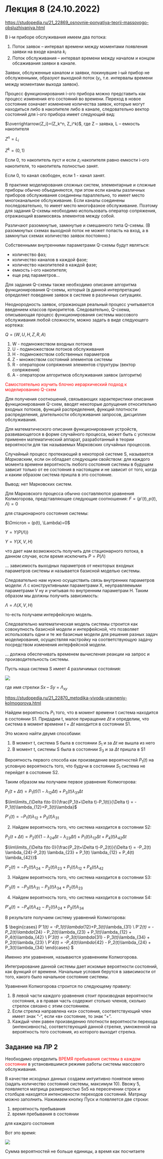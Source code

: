 # Лекция 8 (24.10.2022)

https://studopedia.ru/21_22869_osnovnie-ponyatiya-teorii-massovogo-obsluzhivaniya.html

В i-м приборе обслуживания имеем два потока:

1) Поток заявок – интервал времени между моментами появления заявки на входе канала $k_i$
2) Поток обслуживания – интервал времени между началом и концом обсаживания заявки в канале.

Заявки, обслуженные каналом и заявки, покинувшие i-ый прибор не обслуженными, образуют выходной поток ($y_i$, т.е. интервалы времени между моментами выхода заявок).

Процесс функционирования i-ого прибора можно представить как процесс изменения его состояний во времени. Переход в новое состояние означает изменение количества заявок, которые могут находиться либо в накопителе либо в канале, следовательно вектор состояний для i-ого прибора имеет следующий вид:

$\overrightarrow{Z_i}=(Z_k^n, Z_i^k)$, где Z – заявка, L – емкость накопителя

$Z^n=L_i$

$Z^k=(0,1)$

Если 0, то накопитель пуст и если $z_i$ накопителя равно емкости i-ого накопителя, то накопитель полностью занят.

Если 0, то канал свободен, если 1 - канал занят.

В практике моделирования сложных систем, элементарные и сложные приборы обычно объединяются, при этом если каналы различных приборов обслуживания соединены параллельно, то имеет место многоканальное обслуживание. Если каналы соединены последовательно, то имеет место многофазное обслуживание. Поэтому для задания Q-схемы необходимо использовать оператор сопряжения, отражающий взаимосвязь элементов между собой.

Различают разомкнутые, замкнутые и смешанного типа Q-схемы. (В разомкнутых схемах выходной поток не может попасть на вход, а в замкнутых схемах количество заявок постоянно.)

Собственными внутренними параметрами Q-схемы будут являться:
- количество фаз;
- количество каналов в каждой фазе;
- количество накопителей в каждой фазе;
- емкость i-ого накопителя;
- еще ряд параметров...

Для задания Q-схемы также необходимо описание алгоритма функционирования Q-схемы, который (в данной интерпретации) определяет поведение заявок в системе в различных ситуациях.

Неоднородность заявок, отражающая реальный процесс учитывается введением классов приоритетов. Следовательно, Q-схема, описывающая процесс функционирования системы массового обслуживания любой сложности, можно задать в виде следующего кортежа:

$Q = (W, U, H, Z, R, A)$

1. W - подмножеством входных потоков
2. U - подмножеством потоков обслуживания
3. H - подмножеством собственных параметров
4. Z - множеством состояний элементов системы
5. R - оператором сопряжения элементов структуры (вектор сопряжения)
6. A - оператором алгоритмов обслуживания заявок (алгоритм)

<font color="red">Самостоятельно изучить блочно иерархический подход к моделированию Q-схем</font>

Для получения соотношений, связывающих характеристики описания функционирования Q-схем, вводят некоторые допущения относительно входных потоков, функций распределения, функций плотности распределения, длительности обслуживания запросов, дисциплин обслуживания.

Для математического описания функционирования устройств, развивающегося в форме случайного процесса, может быть с успехом применен математический аппарат, разработанный в теории вероятности для так называемых Марковских случайных процессов.

Случайный процесс протекающий в некоторой системе S, называется *Марковским*, если он обладает следующим свойством: для каждого момента времени вероятность любого состояния системы в будущем зависит только от ее состояния в настоящем и не зависит от того, когда и каким образом система пришла в это состояние.

Вывод: нет Марковских систем.

Для Марковского процесса обычно составляются уравнения Колмогорова, представляющие следующие соотношения:
$F = (p'(t), p(t), \Lambda)=0$

для стационарного состояния системы:

$\Omicron = (p(t), \Lambda)=0$

$Y = Y(P(\Lambda))$

$Y = Y(X, V, H)$

что дает нам возможность получить для стационарного потока, в данном случае, если время исключить $P = P(\Lambda)$

... зависимость выходных параметров от некоторых входных параметров системы и называется базисной моделью системы.

Следовательно нам нужно осуществить связь внутренних параметров модели: $\Lambda$ с конструктивными параметрами X, неуправляемыми параметрами V ну и учитывая по внутренним параметрам H. Таким образом мы должны получить зависимость:

$\Lambda = \Lambda(X, V, H)$

то-есть получаем интерфейсную модель.

Следовательно математическая модель системы строится как совокупность базисной модели и интерфейсной, что позволяет использовать одни и те же базисные модели для решения разных задач моделирования, осуществляя настройку на соответствующую задачу посредством изменения интерфейсной модели.

... должна обеспечивать временем вычисления реакции на запрос и производительность системы.

Пусть наша система S имеет 4 различимых состояния:

![](20221024_124948.jpg)

где имя стрелки $Sx$ – $Sy$ = $\Lambda_{xy}$

https://studopedia.ru/21_22870_metodika-vivoda-uravneniy-kolmogorova.html

Найдем вероятность $P_1$ того, что в момент времени t система находится в состоянии S1. Придадим t, малое приращение $\Delta t$ и определим, что система в момент времени $t+\Delta t$ находится в состоянии S1.

Это можно найти двумя способами:
1) В момент t, система S была в состоянии $S_1$ и за $\Delta t$ не вышла из него
2) В момент t, системы S была в состоянии $S_3$ и за $\Delta t$ пришла в S1

Вероятность первого способа как произведение вероятностей $P_1(t)$ на условную вероятность того, что будучи в состоянии $S_1$ система не перейдет в состояние S2.

Таким образом мы получаем первое уравнение Колмогорова:

$P_1(t+\Delta t) = P_1(t)(1-\lambda_{12}\Delta t)+P_3(t)\lambda_{31}\Delta t$

$\lim\limits_{\Delta t\to 0}{\frac{P_1(t+\Delta t)-P_1(t)}{\Delta t} = -P_1(t)\lambda_{12}+P_3(t)\lambda}$

$P'_1(t) = -P_1(t)\lambda_{12}+P_3(t)\lambda_{31}$

2. Найдем вероятность того, что система находится в состоянии S2:

$P_2(t+\Delta t) = P_2(t)(1-\lambda_{24} \Delta t - \lambda_{23} \Delta t) + P_1(t) \lambda_{12} \Delta t + P_4(t) \lambda_{42} \Delta t$

$\lim\limits_{\Delta t\to 0}{\frac{P_2(t+\Delta t)-P_2(t)}{\Delta t} = -P_2(t) \lambda_{24}-P_2(t) \lambda_{23} + P_1(t) \lambda_{12} + P_4(t) \lambda_{42}}$

$P'_2(t) = -P_2(t)\lambda_{24} - P_2(t)\lambda_{23} + P_1(t)\lambda_{12} + P_4(t)\lambda_{42}$

3. Найдем вероятность того, что система находится в состоянии S3:

$P'_3(t) = -P_3(t)\lambda_{31} - P_3(t)\lambda_{34} + P_2(t)\lambda_{23}$

4. Найдем вероятность того, что система находится в состоянии S4:

$P'_4(t) = -P_4(t)\lambda_{42} - P_2(t)\lambda_{24} + P_3(t)\lambda_{34}$

В результате получаем систему уравнений Колмогорова:

$
\begin{cases}
P'_1(t) = -P_1(t)\lambda_{12}+P_3(t)\lambda_{31} \\
P'_2(t) = -P_2(t)\lambda_{24} - P_2(t)\lambda_{23} + P_1(t)\lambda_{12} + P_4(t)\lambda_{42} \\
P'_3(t) = -P_3(t)\lambda_{31} - P_3(t)\lambda_{34} + P_2(t)\lambda_{23} \\
P'_4(t) = -P_4(t)\lambda_{42} - P_2(t)\lambda_{24} + P_3(t)\lambda_{34} 
\end{cases}
$

Именно эти уравнения, называются уравнениям Колмогорова.

Интегрирование данной системы дает искомые вероятности состояний, как функций от времени. Начальные условия берутся в зависимости от того, какого было начальное состояние системы. 

Уравнения Колмогорова строится по следующему правилу:
1) В левой части каждого уравнения стоит производная вероятности состояния, а в правая часть содержит столько членов, сколько стрелок связано с этим состоянием.
2) Если стрелка направлена «из» состояния, соответствующий член имеет знак “-“, если «в» состояние, то знак “+”.
3) Каждый член равен произведению плотности вероятности перехода (интенсивность), соответствующий данной стрелке, умноженной на вероятность того состояния, из которого выходит стрелка.

## Задание на ЛР 2 
Необходимо определить <font color="red">ВРЕМЯ пребывания системы в каждом состоянии</font> в установившимся режиме работы системы массового обслуживания.

В качестве исходных данных создаем интуитивно понятное меню (задать количество состояний системы, максимум 10). Ввожу 5, появляется матрица размерностью 5x5 на пересечении строк и столбцов находятся интенсивности переходов состояний. Матрицу можно заполнить. Нажимаем кнопку Пуск и появляется две строки:
1) вероятность пребывания
2) время пребывания в состоянии

для каждого состояния

Вот это время:

![](20221024_132557.jpg)

Сумма вероятностей не больше единицы, а время как посчитаете